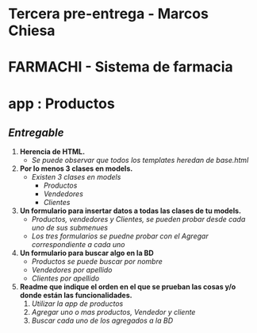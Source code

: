 # **Tercera pre-entrega - Marcos Chiesa**
# FARMACHI - Sistema de farmacia
# app : Productos

## ***Entregable***

1. **Herencia de HTML.**
   * *Se puede observar que todos los templates heredan de base.html*
2. **Por lo menos 3 clases en models.**
   * *Existen 3 clases en models*
     * *Productos*
     * *Vendedores*
     * *Clientes*
3. **Un formulario para insertar datos a todas las clases de tu models.**
   * *Productos, vendedores y Clientes, se pueden probar desde cada uno de sus submenues*
   * *Los tres formularios se puedne probar con el  Agregar correspondiente a cada uno*
4. **Un formulario para buscar algo en la BD**
   * *Productos se puede buscar por nombre*
   * *Vendedores por apellido*
   * *Clientes por apellido*
5. **Readme que indique el orden en el que se prueban las cosas y/o donde están las funcionalidades.**
   1. *Utilizar la app de productos*
   2. *Agregar uno o mas productos, Vendedor y cliente*
   3. *Buscar cada uno de los agregados a la BD*

